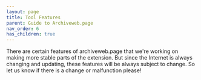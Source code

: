 ```yaml
---
layout: page
title: Tool Features
parent: Guide to Archiveweb.page
nav_order: 6
has_children: true
---
```


There are certain features of archiveweb.page that we're working on making more stable parts of the extension. But since the Internet is always changing and updating, these features will be always subject to change. So let us know if there is a change or malfunction please!